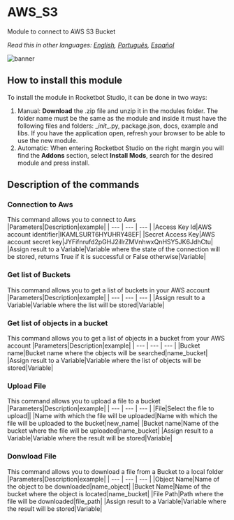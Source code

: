 # AWS_S3
  
Module to connect to AWS S3 Bucket  

*Read this in other languages: [English](Manual_AWS_S3.md), [Português](Manual_AWS_S3.pr.md), [Español](Manual_AWS_S3.es.md)*
  
![banner](imgs/Banner_AWS_S3.jpg)
## How to install this module
  
To install the module in Rocketbot Studio, it can be done in two ways:
1. Manual: __Download__ the .zip file and unzip it in the modules folder. The folder name must be the same as the module and inside it must have the following files and folders: \__init__.py, package.json, docs, example and libs. If you have the application open, refresh your browser to be able to use the new module.
2. Automatic: When entering Rocketbot Studio on the right margin you will find the **Addons** section, select **Install Mods**, search for the desired module and press install.  


## Description of the commands

### Connection to Aws
  
This command allows you to connect to Aws
|Parameters|Description|example|
| --- | --- | --- |
|Access Key Id|AWS account identifier|IKAMLSURT6HYUHRY48EF|
|Secret Access Key|AWS account secret key|JYFifnrufd2pGHJ2illrZMVnhwxQnHSY5JK6JdhCtu|
|Assign result to a Variable|Variable where the state of the connection will be stored, returns True if it is successful or False otherwise|Variable|

### Get list of Buckets
  
This command allows you to get a list of buckets in your AWS account
|Parameters|Description|example|
| --- | --- | --- |
|Assign result to a Variable|Variable where the list will be stored|Variable|

### Get list of objects in a bucket
  
This command allows you to get a list of objects in a bucket from your AWS account
|Parameters|Description|example|
| --- | --- | --- |
|Bucket name|Bucket name where the objects will be searched|name_bucket|
|Assign result to a Variable|Variable where the list of objects will be stored|Variable|

### Upload File
  
This command allows you to upload a file to a bucket
|Parameters|Description|example|
| --- | --- | --- |
|File|Select the file to upload||
|Name with which the file will be uploaded|Name with which the file will be uploaded to the bucket|new_name|
|Bucket name|Name of the bucket where the file will be uploaded|name_bucket|
|Assign result to a Variable|Variable where the result will be stored|Variable|

### Donwload File
  
This command allows you to download a file from a Bucket to a local folder
|Parameters|Description|example|
| --- | --- | --- |
|Object Name|Name of the object to be downloaded|name_object|
|Bucket Name|Name of the bucket where the object is located|name_bucket|
|File Path|Path where the file will be downloaded|file_path|
|Assign result to a Variable|Variable where the result will be stored|Variable|
